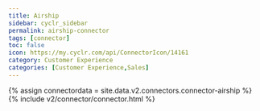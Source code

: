 ```yaml
---
title: Airship
sidebar: cyclr_sidebar
permalink: airship-connector
tags: [connector]
toc: false
icon: https://my.cyclr.com/api/ConnectorIcon/14161
category: Customer Experience
categories: [Customer Experience,Sales]
---
```

{% assign connectordata = site.data.v2.connectors.connector-airship %}
{% include v2/connector/connector.html %}	